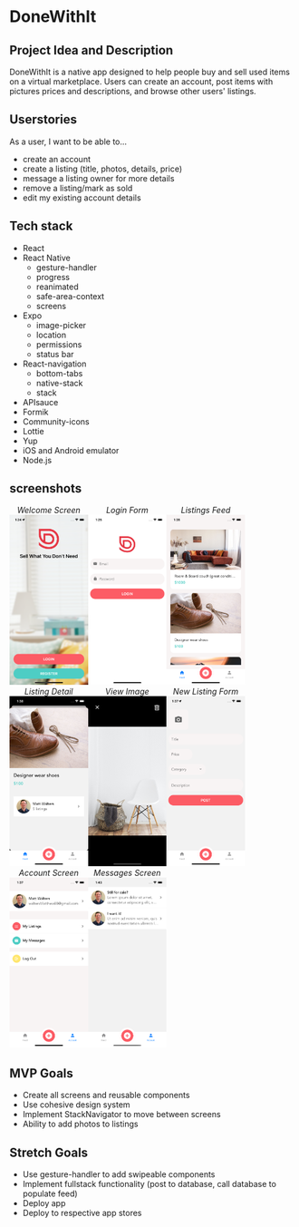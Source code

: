 # DoneWithIt

## Project Idea and Description

DoneWithIt is a native app designed to help people buy and sell used items on a virtual marketplace. Users can create an account, post items with pictures prices and descriptions, and browse other users' listings.

## Userstories

As a user, I want to be able to...

-   create an account
-   create a listing (title, photos, details, price)
-   message a listing owner for more details
-   remove a listing/mark as sold
-   edit my existing account details

## Tech stack

-   React
-   React Native
    -   gesture-handler
    -   progress
    -   reanimated
    -   safe-area-context
    -   screens
-   Expo
    -   image-picker
    -   location
    -   permissions
    -   status bar
-   React-navigation
    -   bottom-tabs
    -   native-stack
    -   stack
-   APIsauce
-   Formik
-   Community-icons
-   Lottie
-   Yup
-   iOS and Android emulator
-   Node.js

## screenshots

<div style='display: flex; flex-wrap: wrap; margin: 10'>
    <div style="text-align: center">
        <em>Welcome Screen</em>
        <br/>
        <img src="./app/assets/screengrabs/welcome.png"
        alt="welcome splash"
        height="300px;" />
    </div>
    <div style="text-align: center">
        <em>Login Form</em>
        <br/>
        <img src="./app/assets/screengrabs/Login.png"
        alt="login screen"
        height="300px;" />
    </div>
    <div style="text-align: center">
        <em>Listings Feed</em>
        <br/>
        <img src="./app/assets/screengrabs/feed.png"
        alt="listings screen"
        height="300px;" />
    </div>
    <div style="text-align: center">
        <em>Listing Detail</em>
        <br/>
        <img src="./app/assets/screengrabs/detail.png"
        alt="listing detail screen"
        height="300px;" />
    </div>
    <div style="text-align: center">
        <em>View Image</em>
        <br/>
        <img src="./app/assets/screengrabs/viewimage.png"
        alt="view image screen"
        height="300px;" />
    </div>
    <div style="text-align: center">
        <em>New Listing Form</em>
        <br/>
        <img src="./app/assets/screengrabs/listingedit.png"
        alt="listing edit screen"
        height="300px;" />
    </div>
    <div style="text-align: center">
        <em>Account Screen</em>
        <br/>
        <img src="./app/assets/screengrabs/account.png"
        alt="account screen"
        height="300px;" />
    </div>
    <div style="text-align: center">
        <em>Messages Screen</em>
        <br/>
        <img src="./app/assets/screengrabs/messages.png"
        alt="messages screen"
        height="300px;" />
    </div>
</div>
<!-- (./app/assets/screengrabs/welcome.png) -->

## MVP Goals

-   Create all screens and reusable components
-   Use cohesive design system
-   Implement StackNavigator to move between screens
-   Ability to add photos to listings

## Stretch Goals

-   Use gesture-handler to add swipeable components
-   Implement fullstack functionality (post to database, call database to populate feed)
-   Deploy app
-   Deploy to respective app stores

